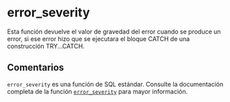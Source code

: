 ﻿---
SidebarGroup: "index-system-functions"
Autogenerated: true
---

# error_severity

Esta función devuelve el valor de gravedad del error cuando se produce un error, si ese error hizo que se ejecutara el bloque CATCH de una construcción TRY...CATCH.

## Comentarios 

`error_severity` es una función de SQL estándar. Consulte la documentación completa de la función [`error_severity`](https://learn.microsoft.com/es-es/sql/t-sql/functions/error_severity-transact-sql) para mayor información.
